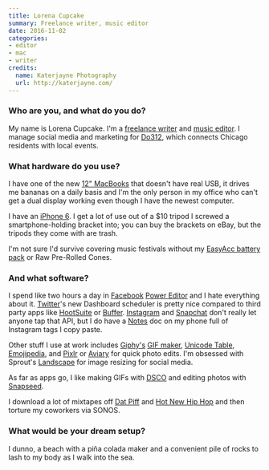 ```yaml
---
title: Lorena Cupcake
summary: Freelance writer, music editor
date: 2016-11-02
categories:
- editor
- mac
- writer
credits:
  name: Katerjayne Photography
  url: http://katerjayne.com/
---
```


### Who are you, and what do you do?

My name is Lorena Cupcake. I'm a [freelance writer](https://lorenacupcake.contently.com/ "Lorena's writing.") and [music editor](https://storebrandsoda.com/ "Lorena's music writing."). I manage social media and marketing for [Do312](http://do312.com/ "A Chicago social activity site."), which connects Chicago residents with local events.

### What hardware do you use?

I have one of the new [12" MacBooks][macbook.2] that doesn't have real USB, it drives me bananas on a daily basis and I'm the only person in my office who can't get a dual display working even though I have the newest computer. 

I have an [iPhone 6][iphone-6]. I get a lot of use out of a $10 tripod I screwed a smartphone-holding bracket into; you can buy the brackets on eBay, but the tripods they come with are trash.

I'm not sure I'd survive covering music festivals without my [EasyAcc battery pack][6000mah-ultra-slim-power-bank] or Raw Pre-Rolled Cones.

### And what software?

I spend like two hours a day in [Facebook][] [Power Editor][power-editor] and I hate everything about it. [Twitter][]'s new Dashboard scheduler is pretty nice compared to third party apps like [HootSuite][] or [Buffer][]. [Instagram][instagram-ios] and [Snapchat][snapchat-ios] don't really let anyone tap that API, but I do have a [Notes][notes-ios] doc on my phone full of Instagram tags I copy paste.

Other stuff I use at work includes [Giphy's][giphy] [GIF maker][giphy-cam-ios], [Unicode Table](http://unicode-table.com/en/ "A site showing different Unicode characters."), [Emojipedia](http://emojipedia.org/ "An emoji lookup website."), and [Pixlr][] or [Aviary][] for quick photo edits. I'm obsessed with Sprout's [Landscape][] for image resizing for social media.

As far as apps go, I like making GIFs with [DSCO][dsco-ios] and editing photos with [Snapseed][snapseed-ios].

I download a lot of mixtapes off [Dat Piff](http://www.datpiff.com/ "A mixtape website.") and [Hot New Hip Hop](http://www.hotnewhiphop.com/ "A hip hop themed mixtape website.") and then torture my coworkers via SONOS.

### What would be your dream setup?

I dunno, a beach with a piña colada maker and a convenient pile of rocks to lash to my body as I walk into the sea.

[6000mah-ultra-slim-power-bank]: http://web.archive.org/web/20201026191341/https://www.easyacc.com/en/623-easyacc-6000mah-ultra-slim-power-bank-with-built-in-cable.html "An external phone battery."
[aviary]: http://web.archive.org/web/20200505031914/http://aviary.com/ "A web-based image editor."
[buffer]: https://buffer.com/ "A tool for sharing across multiple social networks."
[dsco-ios]: https://apps.apple.com/us/app/dsco-by-vsco/id1038318658 "A photo and GIF app."
[facebook]: https://www.facebook.com/ "A social networking site."
[giphy-cam-ios]: http://web.archive.org/web/20200408091013/https://apps.apple.com/us/app/giphy-cam-the-gif-camera/id1017480918 "A GIF capturing app."
[giphy]: https://giphy.com/ "A GIF searching service."
[hootsuite]: https://www.hootsuite.com/ "A social media management service."
[instagram-ios]: https://apps.apple.com/us/app/instagram/id389801252 "A photo taking/sharing app."
[iphone-6]: https://en.wikipedia.org/wiki/IPhone_6 "A smartphone."
[landscape]: https://sproutsocial.com/landscape/ "A web-based image resizer."
[macbook.2]: https://en.wikipedia.org/wiki/MacBook_(2015_version) "A very thin 12 inch laptop."
[notes-ios]: https://en.wikipedia.org/wiki/Notes_(application) "A built-in note-taking app."
[pixlr]: https://pixlr.com/ "A web-based image editor."
[power-editor]: https://www.facebook.com/business/help/165119026899353 "Facebook's ad editor."
[snapchat-ios]: https://apps.apple.com/us/app/snapchat/id447188370 "An image chatting app."
[snapseed-ios]: https://apps.apple.com/us/app/snapseed/id439438619 "A photo app."
[twitter]: http://web.archive.org/web/20230525035323/https://twitter.com/ "An online micro-blogging platform."
